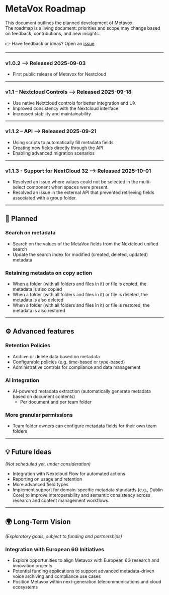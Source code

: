 # MetaVox Roadmap

This document outlines the planned development of Metavox.  
The roadmap is a living document: priorities and scope may change based on feedback, contributions, and new insights.

👉 Have feedback or ideas? Open an [issue](https://github.com/nextcloud/metavox/issues).

---

### v1.0.2  --> Released 2025-09-03
- First public release of Metavox for Nextcloud

---

### v1.1 – Nextcloud Controls --> Released 2025-09-18
- Use native Nextcloud controls for better integration and UX  
- Improved consistency with the Nextcloud interface  
- Increased stability and maintainability  

---

### v1.1.2 – API --> Released 2025-09-21
- Using scripts to automatically fill metadata fields
- Creating new fields directly through the API
- Enabling advanced migration scenarios 

---
### v1.1.3 - Support for NextCloud 32 --> Released 2025-10-01
- Resolved an issue where values could not be selected in the multi-select component when spaces were present.
- Resolved an issue in the external API that prevented retrieving fields associated with a group folder.

---

## 📌 Planned

### Search on metadata 
- Search on the values of the MetaVox fields from the Nextcloud unified search
- Update the search index for modified (created, deleted, updated) metadata

### Retaining metadata on copy action 
- When a folder (with all folders and files in it) or file is copied, the metadata is also copied
- When a folder (with all folders and files in it) or file is deleted, the metadata is also deleted
- When a folder (with all folders and files in it) or file is restored, the metadata is also restored

---

## ⚙️ Advanced features

### Retention Policies
- Archive or delete data based on metadata  
- Configurable policies (e.g. time-based or type-based)  
- Administrative controls for compliance and data management  

### AI integration
- AI-powered metadata extraction (automatically generate metadata based on document contents)
  - Per document and per team folder

### More granular permissions
- Team folder owners can configure metadata fields for their own team folders
  
---

## 💡 Future Ideas
*(Not scheduled yet, under consideration)*   
- Integration with Nextcloud Flow for automated actions  
- Reporting on usage and retention
- More advanced field types
- Implement support for domain-specific metadata standards (e.g., Dublin Core) to improve interoperability and semantic consistency across research and content management workflows.   


---

## 🌍 Long-Term Vision
*(Exploratory goals, subject to funding and partnerships)*  

### Integration with European 6G Initiatives
- Explore opportunities to align Metavox with European 6G research and innovation projects  
- Potential funding applications to support advanced metadata-driven voice archiving and compliance use cases  
- Position Metavox within next-generation telecommunications and cloud ecosystems  

